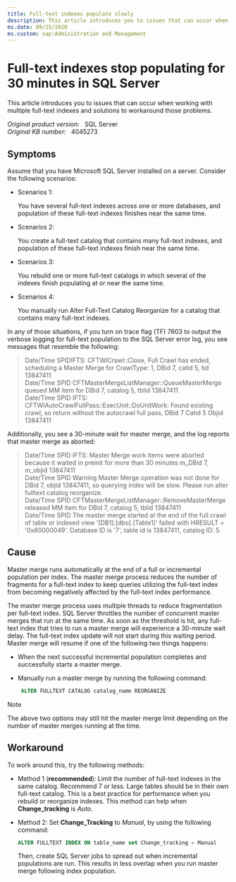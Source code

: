 ```yaml
---
title: Full-text indexes populate slowly
description: This article introduces you to issues that can occur when working with multiple full-text indexes and solutions to workaround those problems.
ms.date: 09/25/2020
ms.custom: sap:Administration and Management
---
```

# Full-text indexes stop populating for 30 minutes in SQL Server

This article introduces you to issues that can occur when working with multiple full-text indexes and solutions to workaround those problems.

_Original product version:_ &nbsp; SQL Server  
_Original KB number:_ &nbsp; 4045273

## Symptoms

Assume that you have Microsoft SQL Server installed on a server. Consider the following scenarios:  

- Scenarios 1:

    You have several full-text indexes across one or more databases, and population of these full-text indexes finishes near the same time.
- Scenarios 2:

    You create a full-text catalog that contains many full-text indexes, and population of these full-text indexes finish near the same time.
- Scenarios 3:

    You rebuild one or more full-text catalogs in which several of the indexes finish populating at or near the same time.
- Scenarios 4:

    You manually run Alter Full-Text Catalog Reorganize for a catalog that contains many full-text indexes.

In any of those situations, if you turn on trace flag (TF) 7603 to output the verbose logging for full-text population to the SQL Server error log, you see messages that resemble the following:

> Date/Time SPIDIFTS: CFTWICrawl::Close, Full Crawl has ended, scheduling a Master Merge for CrawlType: 1, DBid 7, catid 5, tid 13847411  
 Date/Time SPID CFTMasterMergeListManager::QueueMasterMerge queued MM item for DBid 7, catalog 5, tblid 13847411  
 Date/Time SPID IFTS: CFTWIAutoCrawlFullPass::ExecUnit::DoUnitWork: Found existing crawl, so return without the autocrawl full pass, DBid 7 Catid 5 Objid 13847411

Additionally, you see a 30-minute wait for master merge, and the log reports that master merge as aborted:

> Date/Time SPID IFTS: Master Merge work items were aborted because it waited in preinit for more than 30 minutes m_DBid 7, m_objid 13847411  
 Date/Time SPID Warning Master Merge operation was not done for DBid 7, objid 13847411, so querying index will be slow. Please run alter fulltext catalog reorganize.  
 Date/Time SPID CFTMasterMergeListManager::RemoveMasterMerge released MM item for DBid 7, catalog 5, tblid 13847411  
 Date/Time SPID The master merge started at the end of the full crawl of table or indexed view '[DB1].[dbo].[Table1]' failed with HRESULT = '0x80000049'. Database ID is '7', table id is 13847411, catalog ID: 5.

## Cause

Master merge runs automatically at the end of a full or incremental population per index. The master merge process reduces the number of fragments for a full-text index to keep queries utilizing the full-text index from becoming negatively affected by the full-text index performance.

The master merge process uses multiple threads to reduce fragmentation per full-text index. SQL Server throttles the number of concurrent master merges that run at the same time. As soon as the threshold is hit, any full-text index that tries to run a master merge will experience a 30-minute wait delay. The full-text index update will not start during this waiting period. Master merge will resume if one of the following two things happens:

- When the next successful incremental population completes and successfully starts a master merge.
- Manually run a master merge by running the following command:

    ```sql
     ALTER FULLTEXT CATALOG catalog_name REORGANIZE
    ```

> [!NOTE]
> The above two options may still hit the master merge limit depending on the number of master merges running at the time.

## Workaround

To work around this, try the following methods:

- Method 1 (**recommended**): Limit the number of full-text indexes in the same catalog. Recommend 7 or less. Large tables should be in their own full-text catalog. This is a best practice for performance when you rebuild or reorganize indexes. This method can help when **Change_tracking** is *Auto*.

- Method 2: Set **Change_Tracking** to *Manual*, by using the following command:

    ```sql
    ALTER FULLTEXT INDEX ON table_name set Change_tracking = Manual
    ```  

    Then, create SQL Server jobs to spread out when incremental populations are run. This results in less overlap when you run master merge following index population.

